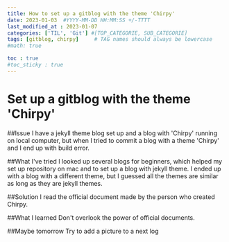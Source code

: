 ```yaml
---
title: How to set up a gitblog with the theme 'Chirpy'
date: 2023-01-03  #YYYY-MM-DD HH:MM:SS +/-TTTT
last_modified_at : 2023-01-07
categories: ['TIL', 'Git'] #[TOP_CATEGORIE, SUB_CATEGORIE]
tags: [gitblog, chirpy]     # TAG names should always be lowercase
#math: true

toc : true
#toc_sticky : true
---
```


# Set up a gitblog with the theme 'Chirpy'

##Issue
I have a jekyll theme blog set up and a blog with 'Chirpy' running on local computer, but when I tried to commit a blog with a theme 'Chirpy' and I end up with build error.

##What I've tried
I looked up several blogs for beginners, which helped my set up repository on mac and to set up a blog with jekyll theme.
I ended up with a blog with a different theme, but I guessed all the themes are similar as long as they are jekyll themes.


##Solution
I read the official document made by the person who created Chirpy.

##What I learned
Don't overlook the power of official documents.


##Maybe tomorrow
Try to add a picture to a next log